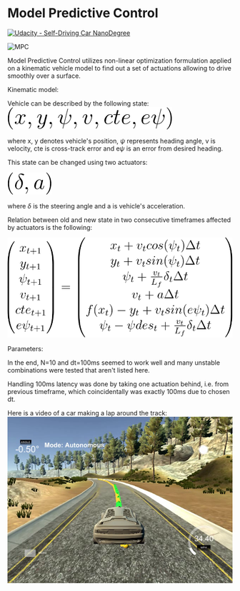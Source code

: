 # Model Predictive Control
[![Udacity - Self-Driving Car NanoDegree](https://s3.amazonaws.com/udacity-sdc/github/shield-carnd.svg)](http://www.udacity.com/drive)

![MPC](images/mpc.gif)

Model Predictive Control utilizes non-linear optimization formulation applied on a kinematic vehicle model to find out a set of actuations allowing to drive smoothly over a surface.


Kinematic model:

Vehicle can be described by the following state:
![State](images/mpc_state.png)

where x, y denotes vehicle's position, $\psi$ represents heading angle, v is velocity, cte is cross-track error and e$\psi$ is an error from desired heading.

This state can be changed using two actuators:

![Actuators](images/mpc_actuation.png)

where $\delta$ is the steering angle and a is vehicle's acceleration.

Relation between old and new state in two consecutive timeframes affected by actuators is the following:

![Kinematic](images/mpc_kinematic.png)

Parameters:

In the end, N=10 and dt=100ms seemed to work well and many unstable combinations were tested that aren't listed here.

Handling 100ms latency was done by taking one actuation behind, i.e. from previous timeframe, which coincidentally was exactly 100ms due to chosen dt.

Here is a video of a car making a lap around the track:
[![Video](images/mpc.png)](https://raw.githubusercontent.com/squared9/Self-driving-Car/master/Model_Predictive_Control/video/mpc_lap.mp4)
